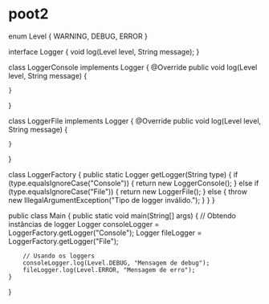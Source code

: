 # poot2


enum Level {
    WARNING,
    DEBUG,
    ERROR
}


interface Logger {
    void log(Level level, String message);
}


class LoggerConsole implements Logger {
    @Override
    public void log(Level level, String message) {
       
    }
}


class LoggerFile implements Logger {
    @Override
    public void log(Level level, String message) {
      
    }
}


class LoggerFactory {
    public static Logger getLogger(String type) {
        if (type.equalsIgnoreCase("Console")) {
            return new LoggerConsole();
        } else if (type.equalsIgnoreCase("File")) {
            return new LoggerFile();
        } else {
            throw new IllegalArgumentException("Tipo de logger inválido.");
        }
    }
}


public class Main {
    public static void main(String[] args) {
        // Obtendo instâncias de logger
        Logger consoleLogger = LoggerFactory.getLogger("Console");
        Logger fileLogger = LoggerFactory.getLogger("File");

        // Usando os loggers
        consoleLogger.log(Level.DEBUG, "Mensagem de debug");
        fileLogger.log(Level.ERROR, "Mensagem de erro");
    }
}
